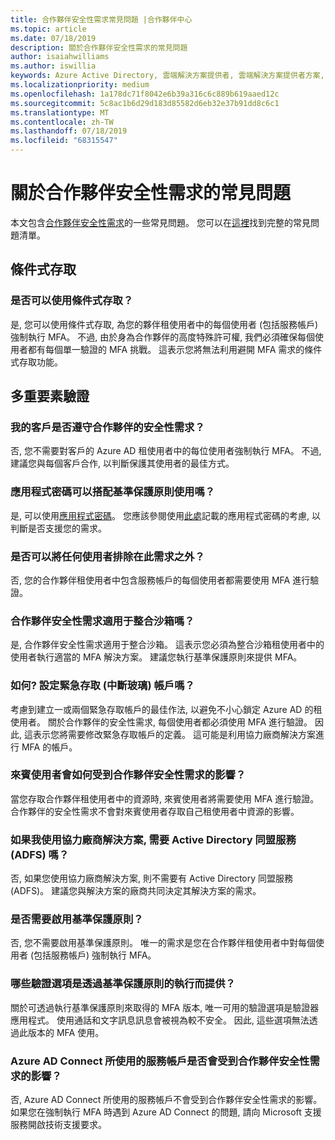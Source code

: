 ```yaml
---
title: 合作夥伴安全性需求常見問題 |合作夥伴中心
ms.topic: article
ms.date: 07/18/2019
description: 關於合作夥伴安全性需求的常見問題
author: isaiahwilliams
ms.author: iswillia
keywords: Azure Active Directory, 雲端解決方案提供者, 雲端解決方案提供者方案, CSP, 控制台廠商, CPV, 多重要素驗證, MFA, 安全應用程式模型, 安全應用程式模型, 安全性
ms.localizationpriority: medium
ms.openlocfilehash: 1a178dc71f8042e6b39a316c6c889b619aaed12c
ms.sourcegitcommit: 5c8ac1b6d29d183d85582d6eb32e37b91dd8c6c1
ms.translationtype: MT
ms.contentlocale: zh-TW
ms.lasthandoff: 07/18/2019
ms.locfileid: "68315547"
---
```

# <a name="frequently-asked-questions-about-the-partner-security-requirements"></a>關於合作夥伴安全性需求的常見問題

本文包含[合作夥伴安全性需求](partner-security-requirements.md)的一些常見問題。 您可以在[這裡](http://assetsprod.microsoft.com/security-requirements-faq.pdf)找到完整的常見問題清單。

## <a name="conditional-access"></a>條件式存取

### <a name="can-conditional-access-be-used"></a>是否可以使用條件式存取？

是, 您可以使用條件式存取, 為您的夥伴租使用者中的每個使用者 (包括服務帳戶) 強制執行 MFA。 不過, 由於身為合作夥伴的高度特殊許可權, 我們必須確保每個使用者都有每個單一驗證的 MFA 挑戰。 這表示您將無法利用避開 MFA 需求的條件式存取功能。

## <a name="multi-factor-authentication"></a>多重要素驗證

### <a name="are-my-customers-subject-to-the-partner-security-requirements"></a>我的客戶是否遵守合作夥伴的安全性需求？

否, 您不需要對客戶的 Azure AD 租使用者中的每位使用者強制執行 MFA。 不過, 建議您與每個客戶合作, 以判斷保護其使用者的最佳方式。

### <a name="can-app-passwords-be-used-with-the-baseline-protection-policies"></a>應用程式密碼可以搭配基準保護原則使用嗎？

是, 可以使用[應用程式密碼](https://docs.microsoft.com/azure/active-directory/authentication/howto-mfa-mfasettings#app-passwords)。 您應該參閱使用[此處](https://docs.microsoft.com/azure/active-directory/authentication/howto-mfa-mfasettings#considerations-about-app-passwords)記載的應用程式密碼的考慮, 以判斷是否支援您的需求。

### <a name="can-any-user-be-excluded-from-this-requirement"></a>是否可以將任何使用者排除在此需求之外？ 

否, 您的合作夥伴租使用者中包含服務帳戶的每個使用者都需要使用 MFA 進行驗證。

### <a name="do-the-partner-security-requirements-apply-to-the-integration-sandbox"></a>合作夥伴安全性需求適用于整合沙箱嗎？

是, 合作夥伴安全性需求適用于整合沙箱。 這表示您必須為整合沙箱租使用者中的使用者執行適當的 MFA 解決方案。 建議您執行基準保護原則來提供 MFA。

### <a name="how-do-i-configure-an-emergency-access-break-glass-account"></a>如何? 設定緊急存取 (中斷玻璃) 帳戶嗎？

考慮到建立一或兩個緊急存取帳戶的最佳作法, 以避免不小心鎖定 Azure AD 的租使用者。 關於合作夥伴的安全性需求, 每個使用者都必須使用 MFA 進行驗證。 因此, 這表示您將需要修改緊急存取帳戶的定義。 這可能是利用協力廠商解決方案進行 MFA 的帳戶。

### <a name="how-will-guest-users-be-impacted-by-the-partner-security-requirements"></a>來賓使用者會如何受到合作夥伴安全性需求的影響？

當您存取合作夥伴租使用者中的資源時, 來賓使用者將需要使用 MFA 進行驗證。 合作夥伴的安全性需求不會對來賓使用者存取自己租使用者中資源的影響。

### <a name="if-i-am-using-a-third-party-solution-is-active-directory-federation-service-adfs-required"></a>如果我使用協力廠商解決方案, 需要 Active Directory 同盟服務 (ADFS) 嗎？ 

否, 如果您使用協力廠商解決方案, 則不需要有 Active Directory 同盟服務 (ADFS)。 建議您與解決方案的廠商共同決定其解決方案的需求。

### <a name="is-it-a-requirement-to-enable-the-baseline-protection-policies"></a>是否需要啟用基準保護原則？

否, 您不需要啟用基準保護原則。 唯一的需求是您在合作夥伴租使用者中對每個使用者 (包括服務帳戶) 強制執行 MFA。

### <a name="what-verification-options-are-provided-through-the-implementation-of-the-baseline-protection-policies"></a>哪些驗證選項是透過基準保護原則的執行而提供？ 

關於可透過執行基準保護原則來取得的 MFA 版本, 唯一可用的驗證選項是驗證器應用程式。 使用通話和文字訊息訊息會被視為較不安全。 因此, 這些選項無法透過此版本的 MFA 使用。

### <a name="will-the-service-account-used-by-azure-ad-connect-be-impacted-by-the-partner-security-requirements"></a>Azure AD Connect 所使用的服務帳戶是否會受到合作夥伴安全性需求的影響？

否, Azure AD Connect 所使用的服務帳戶不會受到合作夥伴安全性需求的影響。 如果您在強制執行 MFA 時遇到 Azure AD Connect 的問題, 請向 Microsoft 支援服務開啟技術支援要求。
